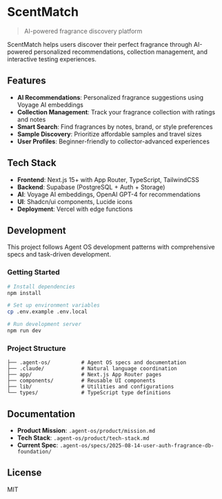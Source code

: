 # ScentMatch

> AI-powered fragrance discovery platform

ScentMatch helps users discover their perfect fragrance through AI-powered personalized recommendations, collection management, and interactive testing experiences.

## Features

- **AI Recommendations**: Personalized fragrance suggestions using Voyage AI embeddings
- **Collection Management**: Track your fragrance collection with ratings and notes  
- **Smart Search**: Find fragrances by notes, brand, or style preferences
- **Sample Discovery**: Prioritize affordable samples and travel sizes
- **User Profiles**: Beginner-friendly to collector-advanced experiences

## Tech Stack

- **Frontend**: Next.js 15+ with App Router, TypeScript, TailwindCSS
- **Backend**: Supabase (PostgreSQL + Auth + Storage)
- **AI**: Voyage AI embeddings, OpenAI GPT-4 for recommendations
- **UI**: Shadcn/ui components, Lucide icons
- **Deployment**: Vercel with edge functions

## Development

This project follows Agent OS development patterns with comprehensive specs and task-driven development.

### Getting Started

```bash
# Install dependencies
npm install

# Set up environment variables
cp .env.example .env.local

# Run development server
npm run dev
```

### Project Structure

```
├── .agent-os/          # Agent OS specs and documentation
├── .claude/            # Natural language coordination
├── app/                # Next.js App Router pages
├── components/         # Reusable UI components
├── lib/                # Utilities and configurations
└── types/              # TypeScript type definitions
```

## Documentation

- **Product Mission**: `.agent-os/product/mission.md`
- **Tech Stack**: `.agent-os/product/tech-stack.md`
- **Current Spec**: `.agent-os/specs/2025-08-14-user-auth-fragrance-db-foundation/`

## License

MIT